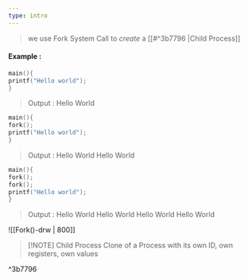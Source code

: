 ```yaml
---
type: intro
---
```


> we use Fork System Call to *create* a [[#^3b7796 |Child Process]]

#### Example : 
```c
main(){
printf("Hello world");
}
```
> Output : Hello World

```c
main(){
fork();
printf("Hello world");
}
```
> Output : 
> Hello World
> Hello World

```c
main(){
fork();
fork();
printf("Hello world");
}
```
> Output : 
> Hello World
> Hello World
> Hello World
> Hello World

![[Fork()-drw | 800]]

> [!NOTE] Child Process
> Clone of a Process with its own ID, own registers, own values

^3b7796
